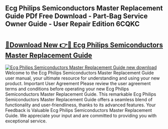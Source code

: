## Ecg Philips Semiconductors Master Replacement Guide PDf Free Download - Part-Bag Service Owner Guide - User Repair Edition 6CQKC

# <h2><a href="http://bc74539.oget.top/?id=Ecg+Philips+Semiconductors+Master+Replacement+Guide">🔗Download New 👉🔴 Ecg Philips Semiconductors Master Replacement Guide</a></h2>

[![Ecg Philips Semiconductors Master Replacement Guide new download](https://i.imgur.com/5g1atiW.png)](http://bc74539.oget.top/?id=Ecg+Philips+Semiconductors+Master+Replacement+Guide)
Welcome to the Ecg Philips Semiconductors Master Replacement Guide user manual, your ultimate resource for understanding and using your new product. Important User Agreement Please review the user agreement terms and conditions before operating your new Ecg Philips Semiconductors Master Replacement Guide. This remarkable Ecg Philips Semiconductors Master Replacement Guide offers a seamless blend of functionality and user-friendliness, thanks to its advanced features. Your Feedback is Valuable Ecg Philips Semiconductors Master Replacement Guide. We appreciate your input and are committed to providing you with exceptional service.
